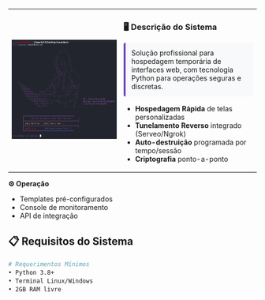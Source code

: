 <table>
<tr>
<td width="45%">
  
![SevenHost Interface](seven7.png)

</td>
<td style="vertical-align:top;">

### 🖥️ **Descrição do Sistema**  
<div style="background:#f8f9fa; padding:12px; border-left:4px solid #6f42c1; border-radius:4px; margin-bottom:16px;">
Solução profissional para hospedagem temporária de interfaces web, com tecnologia Python para operações seguras e discretas.
</div>


- **Hospedagem Rápida** de telas personalizadas  
- **Tunelamento Reverso** integrado (Serveo/Ngrok)  
- **Auto-destruição** programada por tempo/sessão  
- **Criptografia** ponto-a-ponto  

</td>
</tr>
</table>

</td>
<td>

**⚙️ Operação**  
- Templates pré-configurados  
- Console de monitoramento  
- API de integração  

</td>
</tr>
</table>

## 📋 Requisitos do Sistema
```bash
# Requerimentos Mínimos
• Python 3.8+ 
• Terminal Linux/Windows
• 2GB RAM livre

